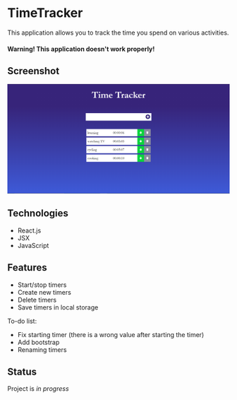 # TimeTracker

This application allows you to track the time you spend on various activities.

#### Warning! This application doesn't work properly!

## Screenshot

![Screenshot](./img/screenshot.PNG)

## Technologies

- React.js
- JSX
- JavaScript

## Features

- Start/stop timers
- Create new timers
- Delete timers
- Save timers in local storage

To-do list:

- Fix starting timer (there is a wrong value after starting the timer)
- Add bootstrap
- Renaming timers

## Status

Project is _in progress_

